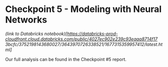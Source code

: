 # Checkpoint 5 - Modeling with Neural Networks

*(link to Databricks notebook)[https://databricks-prod-cloudfront.cloud.databricks.com/public/4027ec902e239c93eaaa8714f17 3bcfc/3752198143680027/3643970726338521/1677315359957412/latest.html​]*

Our full analysis can be found in the Checkpoint #5 report.
